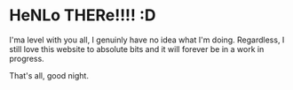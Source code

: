 # HeNLo THERe!!!! :D

I'ma level with you all, I genuinly have no idea what I'm doing. Regardless, I still love this website to absolute bits and it will forever be in a work in progress.

That's all, good night.
